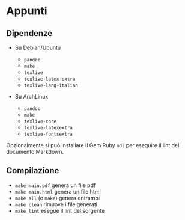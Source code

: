 # Appunti

## Dipendenze

* Su Debian/Ubuntu

  * `pandoc`
  * `make`
  * `texlive`
  * `texlive-latex-extra`
  * `texlive-lang-italian`

* Su ArchLinux

  * `pandoc`
  * `make`
  * `texlive-core`
  * `texlive-latexextra`
  * `texlive-fontsextra`

Opzionalmente si può installare il Gem Ruby `mdl` per eseguire il lint
del documento Markdown.

## Compilazione

* `make main.pdf` genera un file pdf
* `make main.html` genera un file html
* `make all` (o `make`) genera entrambi
* `make clean` rimuove i file generati
* `make lint` esegue il lint del sorgente
